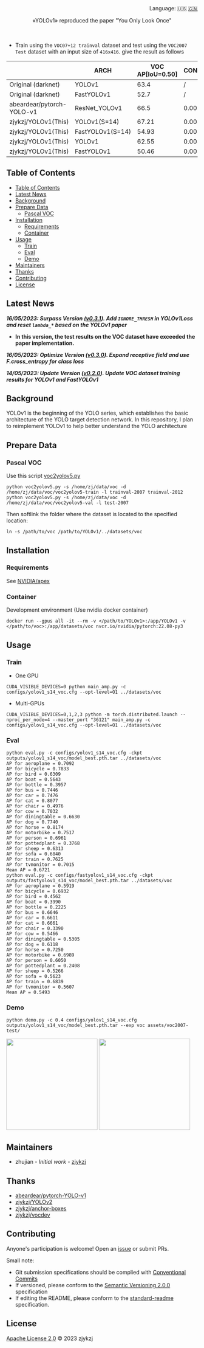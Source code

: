 <div align="right">
  Language:
    🇺🇸
  <a title="Chinese" href="./README.zh-CN.md">🇨🇳</a>
</div>

<div align="center"><a title="" href="https://github.com/zjykzj/YOLOv1"><img align="center" src="./imgs/YOLOv1.png" alt=""></a></div>

<p align="center">
  «YOLOv1» reproduced the paper "You Only Look Once"
<br>
<br>
  <a href="https://github.com/RichardLitt/standard-readme"><img src="https://img.shields.io/badge/standard--readme-OK-green.svg?style=flat-square" alt=""></a>
  <a href="https://conventionalcommits.org"><img src="https://img.shields.io/badge/Conventional%20Commits-1.0.0-yellow.svg" alt=""></a>
  <a href="http://commitizen.github.io/cz-cli/"><img src="https://img.shields.io/badge/commitizen-friendly-brightgreen.svg" alt=""></a>
</p>

* Train using the `VOC07+12 trainval` dataset and test using the `VOC2007 Test` dataset with an input size of `416x416`. give the result as follows

<!-- <style type="text/css">
.tg  {border-collapse:collapse;border-spacing:0;}
.tg td{border-color:black;border-style:solid;border-width:1px;font-family:Arial, sans-serif;font-size:14px;
  overflow:hidden;padding:10px 5px;word-break:normal;}
.tg th{border-color:black;border-style:solid;border-width:1px;font-family:Arial, sans-serif;font-size:14px;
  font-weight:normal;overflow:hidden;padding:10px 5px;word-break:normal;}
.tg .tg-ftdh{background-color:#FFF;border-color:inherit;color:#00E;font-weight:bold;text-align:center;text-decoration:underline;
  vertical-align:top}
.tg .tg-zkss{background-color:#FFF;border-color:inherit;color:#333;text-align:center;vertical-align:top}
.tg .tg-vc3l{background-color:#FFF;border-color:inherit;color:#1F2328;text-align:center;vertical-align:top}
.tg .tg-fr9f{background-color:#FFF;border-color:inherit;color:#333;font-weight:bold;text-align:center;vertical-align:top}
.tg .tg-h2b0{background-color:#FFF;border-color:inherit;color:#333;text-align:center;vertical-align:middle}
.tg .tg-17st{background-color:#FFF;border-color:inherit;color:#333;font-weight:bold;text-align:center;vertical-align:middle}
</style> -->
<table class="tg">
<thead>
  <tr>
    <th class="tg-fr9f"></th>
    <th class="tg-fr9f">ARCH</th>
    <th class="tg-ftdh">VOC AP[IoU=0.50]</th>
    <th class="tg-ftdh">CONF_THRESH</th>
    <th class="tg-ftdh">NMS_THRESH</th>
  </tr>
</thead>
<tbody>
  <tr>
    <td class="tg-fr9f"><span style="font-style:normal">Original (darknet)</span></td>
    <td class="tg-fr9f">YOLOv1</td>
    <td class="tg-h2b0">63.4</td>
    <td class="tg-zkss">/</td>
    <td class="tg-zkss">/</td>
  </tr>
  <tr>
    <td class="tg-fr9f"><span style="font-style:normal">Original (darknet)</span></td>
    <td class="tg-zkss">FastYOLOv1</td>
    <td class="tg-h2b0">52.7</td>
    <td class="tg-zkss">/</td>
    <td class="tg-zkss">/</td>
  </tr>
  <tr>
    <td class="tg-17st">abeardear/pytorch-YOLO-v1</td>
    <td class="tg-zkss">ResNet_YOLOv1</td>
    <td class="tg-h2b0">66.5</td>
    <td class="tg-zkss">0.005</td>
    <td class="tg-zkss">0.45</td>
  </tr>
  <tr>
    <td class="tg-17st">zjykzj/YOLOv1(This)</td>
    <td class="tg-zkss">YOLOv1(S=14)</td>
    <td class="tg-vc3l">67.21</td>
    <td class="tg-zkss">0.005</td>
    <td class="tg-zkss">0.45</td>
  </tr>
  <tr>
    <td class="tg-fr9f">zjykzj/YOLOv1(This)</td>
    <td class="tg-h2b0">FastYOLOv1<span style="font-weight:400;font-style:normal">(S=14)</span></td>
    <td class="tg-h2b0">54.93</td>
    <td class="tg-zkss">0.005</td>
    <td class="tg-zkss">0.45</td>
  </tr>
  <tr>
    <td class="tg-fr9f">zjykzj/YOLOv1(This)</td>
    <td class="tg-h2b0">YOLOv1</td>
    <td class="tg-vc3l">62.55</td>
    <td class="tg-zkss">0.005</td>
    <td class="tg-zkss">0.45</td>
  </tr>
  <tr>
    <td class="tg-fr9f">zjykzj/YOLOv1(This)</td>
    <td class="tg-h2b0">FastYOLOv1</td>
    <td class="tg-h2b0">50.46</td>
    <td class="tg-zkss">0.005</td>
    <td class="tg-zkss">0.45</td>
  </tr>
</tbody>
</table>

## Table of Contents

- [Table of Contents](#table-of-contents)
- [Latest News](#latest-news)
- [Background](#background)
- [Prepare Data](#prepare-data)
  - [Pascal VOC](#pascal-voc)
- [Installation](#installation)
  - [Requirements](#requirements)
  - [Container](#container)
- [Usage](#usage)
  - [Train](#train)
  - [Eval](#eval)
  - [Demo](#demo)
- [Maintainers](#maintainers)
- [Thanks](#thanks)
- [Contributing](#contributing)
- [License](#license)

## Latest News

***16/05/2023: Surpass Version ([v0.3.1](https://github.com/zjykzj/YOLOv1/releases/tag/v0.3.1)). Add `IGNORE_THRESH` in YOLOv1Loss and reset `lambda_*` based on the YOLOv1 paper***
  * **In this version, the test results on the VOC dataset have exceeded the paper implementation.**

***16/05/2023: Optimize Version ([v0.3.0](https://github.com/zjykzj/YOLOv1/releases/tag/v0.3.0)). Expand receptive field and use F.cross_entropy for class loss***

***14/05/2023: Update Version ([v0.2.0](https://github.com/zjykzj/YOLOv1/releases/tag/v0.2.0)). Update VOC dataset training results for YOLOv1 and FastYOLOv1***

## Background

YOLOv1 is the beginning of the YOLO series, which establishes the basic architecture of the YOLO target detection network. In this repository, I plan to reimplement YOLOv1 to help better understand the YOLO architecture

## Prepare Data

### Pascal VOC

Use this script [voc2yolov5.py](https://github.com/zjykzj/vocdev/blob/master/py/voc2yolov5.py)

```shell
python voc2yolov5.py -s /home/zj/data/voc -d /home/zj/data/voc/voc2yolov5-train -l trainval-2007 trainval-2012
python voc2yolov5.py -s /home/zj/data/voc -d /home/zj/data/voc/voc2yolov5-val -l test-2007
```

Then softlink the folder where the dataset is located to the specified location:

```shell
ln -s /path/to/voc /path/to/YOLOv1/../datasets/voc
```

## Installation

### Requirements

See [NVIDIA/apex](https://github.com/NVIDIA/apex)

### Container

Development environment (Use nvidia docker container)

```shell
docker run --gpus all -it --rm -v </path/to/YOLOv1>:/app/YOLOv1 -v </path/to/voc>:/app/datasets/voc nvcr.io/nvidia/pytorch:22.08-py3
```

## Usage

### Train

* One GPU

```shell
CUDA_VISIBLE_DEVICES=0 python main_amp.py -c configs/yolov1_s14_voc.cfg --opt-level=O1 ../datasets/voc
```

* Multi-GPUs

```shell
CUDA_VISIBLE_DEVICES=0,1,2,3 python -m torch.distributed.launch --nproc_per_node=4 --master_port "36121" main_amp.py -c configs/yolov1_s14_voc.cfg --opt-level=O1 ../datasets/voc
```

### Eval

```shell
python eval.py -c configs/yolov1_s14_voc.cfg -ckpt outputs/yolov1_s14_voc/model_best.pth.tar ../datasets/voc
AP for aeroplane = 0.7092                                                                                                                                                                                          
AP for bicycle = 0.7833                                                                                                                                                                                            
AP for bird = 0.6309                                                                                                                                                                                               
AP for boat = 0.5643                                                                                                                                                                                               
AP for bottle = 0.3957                                                                                                                                                                                             
AP for bus = 0.7446
AP for car = 0.7476
AP for cat = 0.8077
AP for chair = 0.4976
AP for cow = 0.7032
AP for diningtable = 0.6630
AP for dog = 0.7740
AP for horse = 0.8174
AP for motorbike = 0.7517
AP for person = 0.6961
AP for pottedplant = 0.3768
AP for sheep = 0.6313
AP for sofa = 0.6840
AP for train = 0.7625
AP for tvmonitor = 0.7015
Mean AP = 0.6721
python eval.py -c configs/fastyolov1_s14_voc.cfg -ckpt outputs/fastyolov1_s14_voc/model_best.pth.tar ../datasets/voc
AP for aeroplane = 0.5919
AP for bicycle = 0.6932
AP for bird = 0.4562
AP for boat = 0.3990
AP for bottle = 0.2225
AP for bus = 0.6646
AP for car = 0.6611
AP for cat = 0.6661
AP for chair = 0.3390
AP for cow = 0.5466
AP for diningtable = 0.5305
AP for dog = 0.6118
AP for horse = 0.7250
AP for motorbike = 0.6989
AP for person = 0.6050
AP for pottedplant = 0.2408
AP for sheep = 0.5266
AP for sofa = 0.5623
AP for train = 0.6839
AP for tvmonitor = 0.5607
Mean AP = 0.5493
```

### Demo

```shell
python demo.py -c 0.4 configs/yolov1_s14_voc.cfg outputs/yolov1_s14_voc/model_best.pth.tar --exp voc assets/voc2007-test/
```

<p align="left"><img src="results/voc/000237.jpg" height="240"\>  <img src="results/voc/000386.jpg" height="240"\></p>

## Maintainers

* zhujian - *Initial work* - [zjykzj](https://github.com/zjykzj)

## Thanks

* [abeardear/pytorch-YOLO-v1](https://github.com/abeardear/pytorch-YOLO-v1)
* [zjykzj/YOLOv2](https://github.com/zjykzj/YOLOv2)
* [zjykzj/anchor-boxes](https://github.com/zjykzj/anchor-boxes)
* [zjykzj/vocdev](https://github.com/zjykzj/vocdev)

## Contributing

Anyone's participation is welcome! Open an [issue](https://github.com/zjykzj/YOLOv1/issues) or submit PRs.

Small note:

* Git submission specifications should be complied
  with [Conventional Commits](https://www.conventionalcommits.org/en/v1.0.0-beta.4/)
* If versioned, please conform to the [Semantic Versioning 2.0.0](https://semver.org) specification
* If editing the README, please conform to the [standard-readme](https://github.com/RichardLitt/standard-readme)
  specification.

## License

[Apache License 2.0](LICENSE) © 2023 zjykzj